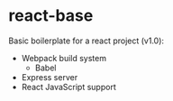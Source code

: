 # react-base

Basic boilerplate for a react project (v1.0):
- Webpack build system
  - Babel
- Express server
- React JavaScript support
